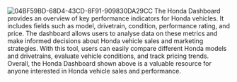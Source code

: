 ![04BF59BD-68D4-43CD-8F91-909830DA29CC](https://user-images.githubusercontent.com/78486446/231569347-85dfa158-ef80-434d-8310-3b8fae2a9e8d.jpeg)
The Honda Dashboard provides an overview of key performance indicators for Honda vehicles. It includes fields such as model, drivetrain, condition, performance rating, and price. 
The dashboard allows users to analyse data on these metrics and make informed decisions about Honda vehicle sales and marketing strategies. With this tool, users can easily compare different Honda models and drivetrains, evaluate vehicle conditions, and track pricing trends. Overall, the Honda Dashboard shown above is a valuable resource for anyone interested in Honda vehicle sales and performance.
